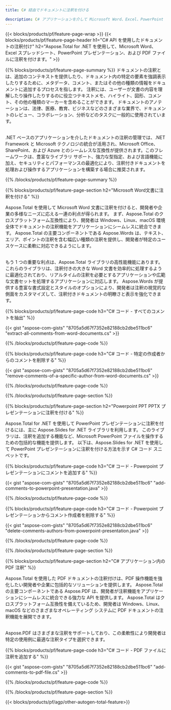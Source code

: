 ```yaml
---
title: C# 経由でドキュメントに注釈を付ける 

description: C# アプリケーションを介して Microsoft Word、Excel、PowerPoint プレゼンテーション、および PDF ファイルに注釈を付けます。注釈を簡単に管理します。
---
```


{{< blocks/products/pf/feature-page-wrap >}}
{{< blocks/products/pf/feature-page-header h1="C# API を使用したドキュメントの注釈付け" h2="Aspose.Total for .NET を使用して、Microsoft Word、Excel スプレッドシート、PowerPoint プレゼンテーション、および PDF ファイルに注釈を付けます。" >}}

{{% blocks/products/pf/feature-page-summary %}}
ドキュメントの注釈とは、追加のコンテキストを提供したり、ドキュメント内の特定の要素を強調表示したりするために、メタデータ、コメント、またはその他の種類の情報をドキュメントに追加するプロセスを指します。 注釈には、ユーザーが文書の内容を理解したり操作したりするのに役立つテキストメモ、ハイライト、図形、コメント、その他の種類のマーカーを含めることができます。 ドキュメントのアノテーションは、法律、医療、教育、ビジネスなどのさまざまな業界で、ドキュメントのレビュー、コラボレーション、分析などのタスクに一般的に使用されています。 <br /><br />

.NET ベースのアプリケーションを介したドキュメントの注釈の管理では、.NET Framework と Microsoft テクノロジの統合が活用され、Microsoft Office、SharePoint、および Azure とのシームレスな互換性が提供されます。このフレームワークは、豊富なライブラリ サポート、強力な型指定、および言語機能に加え、セキュリティとパフォーマンスの最適化により、注釈付きドキュメントを処理および操作するアプリケーションを構築する場合に推奨されます。 

{{% /blocks/products/pf/feature-page-summary  %}}

{{% blocks/products/pf/feature-page-section  h2="Microsoft Word文書に注釈を付ける" %}}

Aspose.Total を使用して Microsoft Word 文書に注釈を付けると、開発者や企業の多様なニーズに応える一連の利点が得られます。 まず、Aspose.Total のクロスプラットフォーム互換性により、開発者は Windows、Linux、macOS 環境全体でドキュメントの注釈機能をアプリケーションにシームレスに統合できます。 Aspose.Total の主要コンポーネントである Aspose.Words は、テキスト、エリア、ポイントの注釈を含む幅広い種類の注釈を提供し、開発者が特定のユースケースに柔軟に対応できるようにします。 <br /><br />

もう 1 つの重要な利点は、Aspose.Total ライブラリの高性能機能にあります。 これらのライブラリは、注釈付きの大きな Word 文書を効率的に処理するように最適化されており、リアルタイムの注釈を必要とするアプリケーションや広範な文書セットを処理するアプリケーションに対応します。 Aspose.Words が提供する豊富な書式設定とスタイルのオプションにより、開発者は注釈の視覚的な側面をカスタマイズして、注釈付きドキュメントの明瞭さと表示を強化できます。 

{{% blocks/products/pf/feature-page-code h3="C# コード - すべてのコメントを抽出" %}}

{{< gist "aspose-com-gists" "8705a5d67f7352e82188cb2dbe511bc6" "extract-all-comments-from-word-documents.cs" >}}

{{% /blocks/products/pf/feature-page-code  %}}

{{% blocks/products/pf/feature-page-code h3="C# コード - 特定の作成者からのコメントを削除する" %}}

{{< gist "aspose-com-gists" "8705a5d67f7352e82188cb2dbe511bc6" "remove-comments-of-a-specific-author-from-word-documents.cs" >}}

{{% /blocks/products/pf/feature-page-code  %}}

{{% /blocks/products/pf/feature-page-section %}}

{{% blocks/products/pf/feature-page-section  h2="Powerpoint PPT PPTX プレゼンテーションに注釈を付ける" %}}

Aspose.Total for .NET を使用して PowerPoint プレゼンテーションに注釈を付けるには、主に Aspose.Slides for .NET ライブラリを利用します。 このライブラリは、注釈を追加する機能など、Microsoft PowerPoint ファイルを操作するための包括的な機能を提供します。 以下は、Aspose.Slides for .NET を使用して PowerPoint プレゼンテーションに注釈を付ける方法を示す C# コード スニペットです。<br />

{{% blocks/products/pf/feature-page-code h3="C# コード - Powerpoint プレゼンテーションにコメントを追加する" %}}

{{< gist "aspose-com-gists" "8705a5d67f7352e82188cb2dbe511bc6" "add-comments-to-powerpoint-presentation.java" >}}

{{% /blocks/products/pf/feature-page-code  %}}

{{% blocks/products/pf/feature-page-code h3="C# コード - Powerpoint プレゼンテーションからコメント作成者を削除する" %}}

{{< gist "aspose-com-gists" "8705a5d67f7352e82188cb2dbe511bc6" "delete-comments-authors-from-powerpoint-presentation.java" >}}

{{% /blocks/products/pf/feature-page-code  %}}

{{% /blocks/products/pf/feature-page-section %}}

{{% blocks/products/pf/feature-page-section  h2="C# アプリケーション内の PDF 注釈" %}}

Aspose.Total を使用した PDF ドキュメントの注釈付けは、PDF 操作機能を強化したい開発者や企業に包括的なソリューションを提供します。 Aspose.Total の主要コンポーネントである Aspose.PDF は、開発者が注釈機能をアプリケーションにシームレスに統合できる強力な API を提供します。 Aspose.Total はクロスプラットフォーム互換性を備えているため、開発者は Windows、Linux、macOS などのさまざまなオペレーティング システムに PDF ドキュメントの注釈機能を展開できます。<br /><br />

Aspose.PDF はさまざまな注釈をサポートしており、この柔軟性により開発者は特定の使用例に最適な注釈タイプを選択できます。 

{{% blocks/products/pf/feature-page-code h3="C# コード - PDF ファイルに注釈を追加する" %}}

{{< gist "aspose-com-gists" "8705a5d67f7352e82188cb2dbe511bc6" "add-comments-to-pdf-file.cs" >}}

{{% /blocks/products/pf/feature-page-code  %}}

{{% /blocks/products/pf/feature-page-section %}}

{{< blocks/products/pf/agp/other-autogen-total-feature>}}